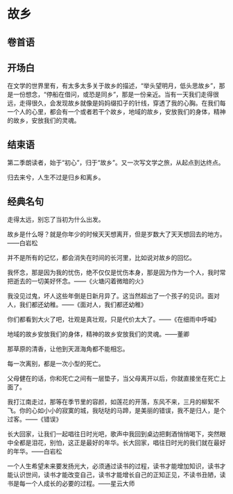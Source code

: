 # 故乡

## 卷首语


## 开场白

在文学的世界里有，有太多太多关于故乡的描述，“举头望明月，低头思故乡”，那是一份想念，“停船在借问，或恐是同乡”，那是一份亲近。当有一天我们走得很远，走得很久，会发现故乡就像是妈妈缀扣子的针线，穿透了我的心胸。在我们每一个人的心里，都会有一个或者若干个故乡，地域的故乡，安放我们的身体，精神的故乡，安放我们的灵魂。

## 结束语

第二季朗读者，始于“初心”，归于“故乡”。又一次写文学之旅，从起点到达终点。

归去来兮，人生不过是归乡和离乡。

## 经典名句

走得太远，别忘了当初为什么出发。

故乡是什么呀？就是你年少的时候天天想离开，但是岁数大了天天想回去的地方。——白岩松

并不是所有的记忆，都会消失在时间的长河里，比如说对故乡的回忆。

我怀念，那是因为我的忧伤，绝不仅仅是忧伤本身，那是因为作为一个人，我时常把逝去的一切美好怀念。——《火塘闪着微暗的火》

我没见过鬼，坏人这些年倒是日新月异了。这当然超出了一个孩子的见识。面对人，我们都还幼稚。——《面对人，我们都还幼稚》

你们都看到大火了吧，壮观是真壮观，只是代价太大了。——《在细雨中呼喊》

地域的故乡安放我们的身体，精神的故乡安放我们的灵魂。——董卿

那草原的清香，让他到天涯海角都不能相忘。

每一次离别，都是一次小型的死亡。

父母健在的话，你和死亡之间有一层垫子，当父母离开以后，你就直接坐在死亡上面了。


我打江南走过，那等在季节里的容颜，如莲花的开落，东风不来，三月的柳絮不飞。你的心如小小的寂寞的城，我哒哒的马蹄，是美丽的错误，我不是归人，是个过客。——《错误》

长大回家，让我们一起唱往日时光吧，歌声中我回到桌边把剩酒悄悄喝下，突然眼中全都是泪花，别怕，这正是最好的年华。长大回家，唱往日时光的我们就在最好的年华。——白岩松

一个人生希望未来要发扬光大，必须通过读书的过程，读书才能增加知识，读书才能认识世间，读书才能改变自己，读书才能增长自己的正知正见，不读书丑陋，读书是每一个人成长的必要的过程。——星云大师
